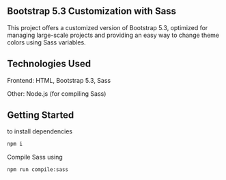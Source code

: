## Bootstrap 5.3 Customization with Sass

This project offers a customized version of Bootstrap 5.3, optimized for managing large-scale projects and providing an easy way to change theme colors using Sass variables.


## Technologies Used
  Frontend: HTML, Bootstrap 5.3, Sass

  Other: Node.js (for compiling Sass)

## Getting Started

to install dependencies

```bash
npm i
```
Compile Sass using

```bash
npm run compile:sass
```
